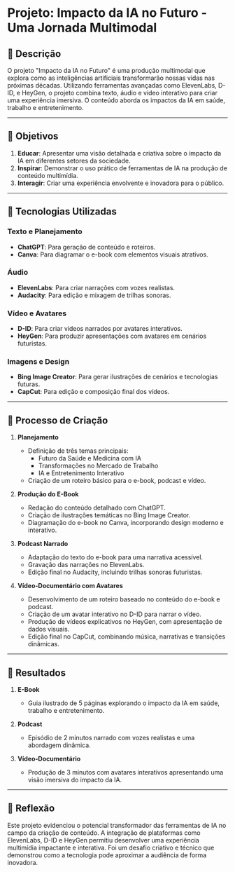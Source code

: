 # **Projeto: Impacto da IA no Futuro - Uma Jornada Multimodal**

## 📒 **Descrição**  
O projeto "Impacto da IA no Futuro" é uma produção multimodal que explora como as inteligências artificiais transformarão nossas vidas nas próximas décadas. Utilizando ferramentas avançadas como ElevenLabs, D-ID, e HeyGen, o projeto combina texto, áudio e vídeo interativo para criar uma experiência imersiva. O conteúdo aborda os impactos da IA em saúde, trabalho e entretenimento.

---

## 🎯 **Objetivos**  
1. **Educar**: Apresentar uma visão detalhada e criativa sobre o impacto da IA em diferentes setores da sociedade.  
2. **Inspirar**: Demonstrar o uso prático de ferramentas de IA na produção de conteúdo multimídia.  
3. **Interagir**: Criar uma experiência envolvente e inovadora para o público.  

---

## 🤖 **Tecnologias Utilizadas**

### **Texto e Planejamento**  
- **ChatGPT**: Para geração de conteúdo e roteiros.  
- **Canva**: Para diagramar o e-book com elementos visuais atrativos.  

### **Áudio**  
- **ElevenLabs**: Para criar narrações com vozes realistas.  
- **Audacity**: Para edição e mixagem de trilhas sonoras.  

### **Vídeo e Avatares**  
- **D-ID**: Para criar vídeos narrados por avatares interativos.  
- **HeyGen**: Para produzir apresentações com avatares em cenários futuristas.  

### **Imagens e Design**  
- **Bing Image Creator**: Para gerar ilustrações de cenários e tecnologias futuras.  
- **CapCut**: Para edição e composição final dos vídeos.  

---

## 🧐 **Processo de Criação**

1. **Planejamento**  
   - Definição de três temas principais:  
     - Futuro da Saúde e Medicina com IA  
     - Transformações no Mercado de Trabalho  
     - IA e Entretenimento Interativo  
   - Criação de um roteiro básico para o e-book, podcast e vídeo.  

2. **Produção do E-Book**  
   - Redação do conteúdo detalhado com ChatGPT.  
   - Criação de ilustrações temáticas no Bing Image Creator.  
   - Diagramação do e-book no Canva, incorporando design moderno e interativo.  

3. **Podcast Narrado**  
   - Adaptação do texto do e-book para uma narrativa acessível.  
   - Gravação das narrações no ElevenLabs.  
   - Edição final no Audacity, incluindo trilhas sonoras futuristas.  

4. **Vídeo-Documentário com Avatares**  
   - Desenvolvimento de um roteiro baseado no conteúdo do e-book e podcast.  
   - Criação de um avatar interativo no D-ID para narrar o vídeo.  
   - Produção de vídeos explicativos no HeyGen, com apresentação de dados visuais.  
   - Edição final no CapCut, combinando música, narrativas e transições dinâmicas.  

---

## 🚀 **Resultados**

1. **E-Book**  
   - Guia ilustrado de 5 páginas explorando o impacto da IA em saúde, trabalho e entretenimento.  

2. **Podcast**  
   - Episódio de 2 minutos narrado com vozes realistas e uma abordagem dinâmica.  

3. **Vídeo-Documentário**  
   - Produção de 3 minutos com avatares interativos apresentando uma visão imersiva do impacto da IA.  

---

## 💭 **Reflexão**  
Este projeto evidenciou o potencial transformador das ferramentas de IA no campo da criação de conteúdo. A integração de plataformas como ElevenLabs, D-ID e HeyGen permitiu desenvolver uma experiência multimídia impactante e interativa. Foi um desafio criativo e técnico que demonstrou como a tecnologia pode aproximar a audiência de forma inovadora.
